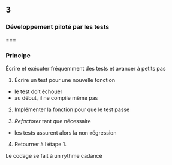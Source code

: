 <!-- .slide: data-background-image="images/swcraftmanship.jpg" data-background-size="100%" class="chapter" -->
## 3
### Développement piloté par les tests

===

<!-- .slide: class="slide" -->
### Principe 

Écrire et exécuter fréquemment des tests et avancer à petits pas

 1. Écrire un test pour une nouvelle fonction
  - le test doit échouer
  - au début, il ne compile même pas
 
 2. Implémenter la fonction pour que le test passe
 
 3. _Refactorer_ tant que nécessaire
  - les tests assurent alors la non-régression
  
 4. Retourner à l’étape 1.

Le codage se fait à un rythme cadancé